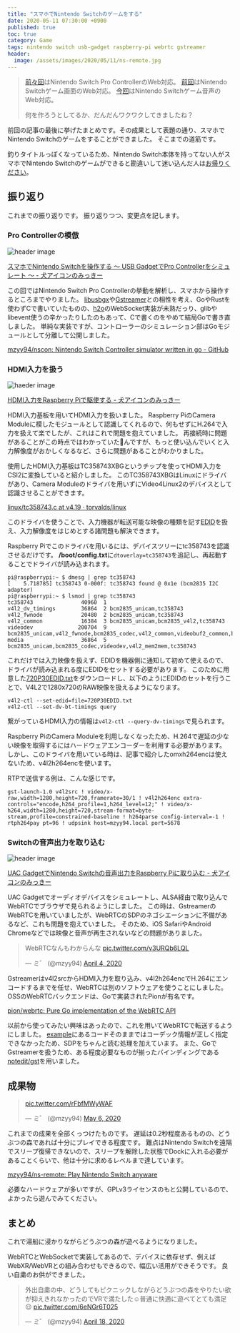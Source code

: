 ```yaml
---
title: "スマホでNintendo Switchのゲームをする"
date: 2020-05-11 07:30:00 +0900
published: true
toc: true
category: Game
tags: nintendo switch usb-gadget raspberry-pi webrtc gstreamer
header:
  image: /assets/images/2020/05/11/ns-remote.jpg
---
```


> [前々回](../2020/2020-03-20-nintendo-switch-pro-controller-usb-gadget.md)はNintendo Switch Pro ControllerのWeb対応。
> [前回](../2020/2020-04-10-raspberrypi-hdmi-input.md)はNintendo Switchゲーム画面のWeb対応。
> [今回](../2020/2020-04-17-nintendo-switch-audio-uac-gadget.md)はNintendo Switchゲーム音声のWeb対応。
>
> 何を作ろうとしてるか、だんだんワクワクしてきましたね？

前回の記事の最後に挙げたまとめです。その成果として表題の通り、スマホでNintendo Switchのゲームをすることができました。
そこまでの道筋です。

釣りタイトルっぽくなっているため、Nintendo Switch本体を持ってない人がスマホでNintendo Switchのゲームができると勘違いして迷い込んだ人は[お帰りください](https://chiebukuro.yahoo.co.jp/)。

<!-- more -->

## 振り返り

これまでの振り返りです。
振り返りつつ、変更点を記します。

### Pro Controllerの模倣

![header image](/assets/images/2020/03/20/switch-remote-control.jpg)

[スマホでNintendo Switchを操作する 〜 USB GadgetでPro Controllerをシミュレート 〜 - 犬アイコンのみっきー](../2020/2020-03-20-nintendo-switch-pro-controller-usb-gadget.md)

この回ではNintendo Switch Pro Controllerの挙動を解析し、スマホから操作するところまでやりました。
[libusbgx](https://github.com/libusbgx/libusbgx)や[Gstreamer](https://gstreamer.freedesktop.org/)との相性を考え、GoやRustを使わずCで書いていたものの、[h2o](https://github.com/h2o/h2o)のWebSocket実装が未熟だっり、glibやlibevent使うの辛かったりしたのもあって、Cで書くのをやめて結局Goで書き直しました。
単純な実装ですが、コントローラーのシミュレーション部はGoモジュールとして分離して公開しました。

[mzyy94/nscon: Nintendo Switch Controller simulator written in go - GitHub](https://github.com/mzyy94/nscon)


### HDMI入力を扱う

![haeder image](/assets/images/2020/04/10/raspi-hdmi-connected.jpg)

[HDMI入力をRaspberry Piで駆使する - 犬アイコンのみっきー](../2020/2020-04-10-raspberrypi-hdmi-input.md)

HDMI入力基板を用いてHDMI入力を扱いました。
Raspberry PiのCamera Moduleに模したモジュールとして認識してくれるので、何もせずにH.264で入力を扱えて楽でしたが、これはこれで問題を抱えていました。
再接続時に問題があることがこの時点ではわかっていたんですが、もっと使い込んでいくと入力解像度がおかしくなるなど、さらに問題があることがわかりました。

使用したHDMI入力基板はTC358743XBGというチップを使ってHDMI入力をCSI2に変換していると紹介しました。
このTC358743XBGはLinuxにドライバがあり、Camera Moduleのドライバを用いずにVideo4Linux2のデバイスとして認識させることができます。

[linux/tc358743.c at v4.19 · torvalds/linux](https://github.com/torvalds/linux/blob/v4.19/drivers/media/i2c/tc358743.c)

このドライバを使うことで、入力機器が転送可能な映像の種類を記す[EDID](https://en.wikipedia.org/wiki/Extended_Display_Identification_Data)を扱え、入力解像度をはじめとする諸問題も解決できます。

Raspberry Piでこのドライバを用いるには、デバイスツリーにtc358743を認識させるだけです。
**/boot/config.txt**に`dtoverlay=tc358743`を追記し、再起動することでドライバが読み込まれます。

```
pi@raspberrypi:~ $ dmesg | grep tc358743
[    5.718785] tc358743 0-000f: tc358743 found @ 0x1e (bcm2835 I2C adapter)
pi@raspberrypi:~ $ lsmod | grep tc358743
tc358743               40960  1
v4l2_dv_timings        36864  2 bcm2835_unicam,tc358743
v4l2_fwnode            20480  2 bcm2835_unicam,tc358743
v4l2_common            16384  3 bcm2835_unicam,bcm2835_v4l2,tc358743
videodev              200704  9 bcm2835_unicam,v4l2_fwnode,bcm2835_codec,v4l2_common,videobuf2_common,bcm2835_v4l2,v4l2_mem2mem,videobuf2_v4l2,tc358743
media                  36864  5 bcm2835_unicam,bcm2835_codec,videodev,v4l2_mem2mem,tc358743
```

これだけでは入力映像を扱えず、EDIDを機器側に通知して初めて使えるので、ドライバが読み込まれる度にEDIDをセットする必要があります。
このために用意した[720P30EDID.txt](https://gist.github.com/mzyy94/b0a39c6d423cdf50fd2e3d9963e8e909#file-720p30edid-txt)をダウンロードし、以下のようにEDIDのセットを行うことで、V4L2で1280x720のRAW映像を扱えるようになります。

```
v4l2-ctl --set-edid=file=720P30EDID.txt
v4l2-ctl --set-dv-bt-timings query
```

繋がっているHDMI入力の情報は`v4l2-ctl --query-dv-timings`で見られます。

Raspberry PiのCamera Moduleを利用しなくなったため、H.264で遅延の少ない映像を取得するにはハードウェアエンコーダーを利用する必要があります。
しかし、このドライバを用いている時は、記事で紹介したomxh264encは使えないため、v4l2h264encを使います。

RTPで送信する例は、こんな感じです。

```
gst-launch-1.0 v4l2src ! video/x-raw,width=1280,height=720,framerate=30/1 ! v4l2h264enc extra-controls="encode,h264_profile=1,h264_level=12;" ! video/x-h264,width=1280,height=720,stream-format=byte-stream,profile=constrained-baseline ! h264parse config-interval=-1 ! rtph264pay pt=96 ! udpsink host=mzyy94.local port=5678
```


### Switchの音声出力を取り込む

![header image](/assets/images/2020/04/17/usb-audio-detected.jpg)

[UAC GadgetでNintendo Switchの音声出力をRaspberry Piに取り込む - 犬アイコンのみっきー](../2020/2020-04-17-nintendo-switch-audio-uac-gadget.md)

UAC Gadgetでオーディオデバイスをシミュレートし、ALSA経由で取り込んでWebRTCでブラウザで見られるようにしました。
この時は、GstreamerのWebRTCを用いていましたが、WebRTCのSDPのネゴシエーションに不備があるなど、これも問題を抱えていました。
そのため、iOS SafariやAndroid Chromeなどでは映像と音声が再生されないなどの問題がありました。

<blockquote class="twitter-tweet"><p lang="ja" dir="ltr">WebRTCなんもわからんな <a href="https://t.co/v3URQb6LQL">pic.twitter.com/v3URQb6LQL</a></p>&mdash; ミ゛ (@mzyy94) <a href="https://twitter.com/mzyy94/status/1246366906514149376?ref_src=twsrc%5Etfw">April 4, 2020</a></blockquote> <script async src="https://platform.twitter.com/widgets.js" charset="utf-8"></script>

Gstreamerはv4l2srcからHDMI入力を取り込み、v4l2h264encでH.264にエンコードするまでを任せ、WebRTCは別のソフトウェアを使うことにしました。
OSSのWebRTCバックエンドは、Goで実装されたPionが有名です。

[pion/webrtc: Pure Go implementation of the WebRTC API](https://github.com/pion/webrtc)

以前から使ってみたい興味はあったので、これを用いてWebRTCで転送するようにしました。
[example](https://github.com/pion/example-webrtc-applications)にあるコードそのままではコーデック情報が正しく指定できなかったため、SDPをちゃんと読む処理を加えています。
また、GoでGstreamerを扱うため、ある程度必要なものが揃ったバインディングである[notedit/gst](https://github.com/notedit/gst)を用いました。

## 成果物


<blockquote class="twitter-tweet"><p lang="und" dir="ltr"><a href="https://t.co/rFbfMWyWAF">pic.twitter.com/rFbfMWyWAF</a></p>&mdash; ミ゛ (@mzyy94) <a href="https://twitter.com/mzyy94/status/1258118680056958976?ref_src=twsrc%5Etfw">May 6, 2020</a></blockquote> <script async src="https://platform.twitter.com/widgets.js" charset="utf-8"></script>

これまでの成果を全部くっつけたものです。
遅延は0.2秒程度あるものの、どうぶつの森であれば十分にプレイできる程度です。
難点はNintendo Switchを遠隔でスリープ復帰できないので、スリープを解除した状態でDockに入れる必要があることくらいで、他は十分に求めるレベルまで達しています。

[mzyy94/ns-remote: Play Nintendo Switch anyware](https://github.com/mzyy94/ns-remote)

必要なハードウェアが多いですが、GPLv3ライセンスのもと公開しているので、よかったら遊んでみてください。

## まとめ

これで湯船に浸かりながらどうぶつの森が遊べるようになりました。

WebRTCとWebSocketで実装してあるので、デバイスに依存せず、例えばWebXR/WebVRとの組み合わせもできるので、幅広い活用ができそうです。
良い自粛のお供ができました。

<blockquote class="twitter-tweet"><p lang="ja" dir="ltr">外出自粛の中、どうしてもピクニックしながらどうぶつの森をやりたい欲が抑えきれなかったのでVRで満たした☺️普通に快適に遊べてとても満足😌 <a href="https://t.co/6eNGr6T025">pic.twitter.com/6eNGr6T025</a></p>&mdash; ミ゛ (@mzyy94) <a href="https://twitter.com/mzyy94/status/1251611891190792192?ref_src=twsrc%5Etfw">April 18, 2020</a></blockquote> <script async src="https://platform.twitter.com/widgets.js" charset="utf-8"></script>
